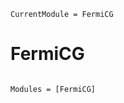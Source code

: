 ```@meta
CurrentModule = FermiCG 
```

# FermiCG

```@index
```

```@autodocs
Modules = [FermiCG]
```
